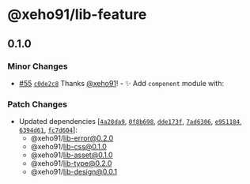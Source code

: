 # @xeho91/lib-feature

## 0.1.0

### Minor Changes

- [#55](https://github.com/xeho91/xeho91/pull/55) [`c0de2c8`](https://github.com/xeho91/xeho91/commit/c0de2c877e35935ca3d68b4f20efc7d7d40a9ad2) Thanks [@xeho91](https://github.com/xeho91)! - ✨ Add `component` module with:

### Patch Changes

- Updated dependencies [[`4a28da9`](https://github.com/xeho91/xeho91/commit/4a28da965662ac0696bf677df29cec500fa2b928), [`0f8b698`](https://github.com/xeho91/xeho91/commit/0f8b698881073e91f48e1c54d4c5b74fd9ab2f37), [`dde173f`](https://github.com/xeho91/xeho91/commit/dde173faf6fc8a8b6299debbc7e28d6f227e6ec8), [`7ad6306`](https://github.com/xeho91/xeho91/commit/7ad630660911a81a9d53c6932b796a8da49ed800), [`e951184`](https://github.com/xeho91/xeho91/commit/e951184423277d82281be61d5ea57396c5bcd61b), [`6394d61`](https://github.com/xeho91/xeho91/commit/6394d6172e17d0efbf87d7003085dde640a5addf), [`fc7d604`](https://github.com/xeho91/xeho91/commit/fc7d6044d2af8b074a659555ddbe69a017d6a237)]:
  - @xeho91/lib-error@0.2.0
  - @xeho91/lib-css@0.1.0
  - @xeho91/lib-asset@0.1.0
  - @xeho91/lib-type@0.2.0
  - @xeho91/lib-design@0.0.1

